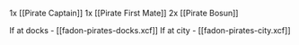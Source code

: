 1x [[Pirate Captain]]
1x [[Pirate First Mate]]
2x [[Pirate Bosun]]

If at docks - [[fadon-pirates-docks.xcf]]
If at city - [[fadon-pirates-city.xcf]]